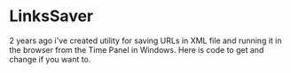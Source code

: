 LinksSaver
==========

2 years ago i've created utility for saving URLs in XML file and running it in the browser from the Time Panel in Windows. Here is code to get and change if you want to.
